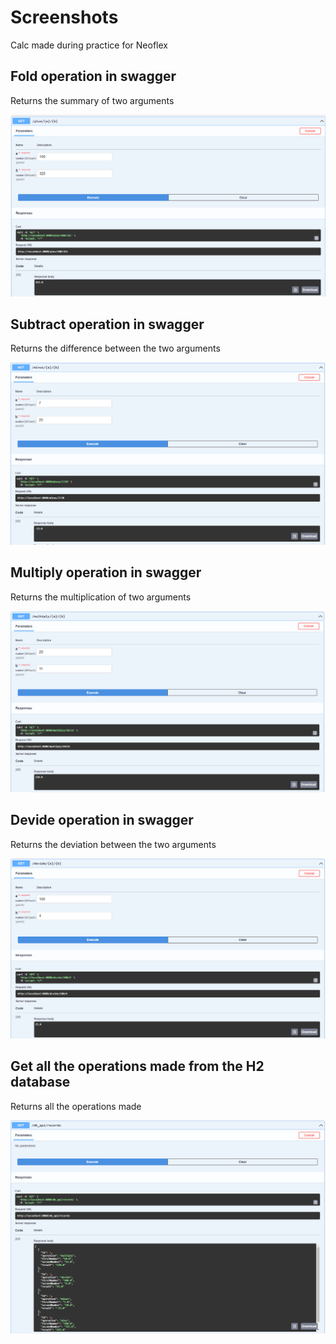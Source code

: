 # Screenshots

Calc made during practice for Neoflex

## Fold operation in swagger

Returns the summary of two arguments

![img_2.png](img_2.png)

## Subtract operation in swagger

Returns the difference between the two arguments

![img_5.png](img_5.png)

## Multiply operation in swagger

Returns the multiplication of two arguments

![img_3.png](img_3.png)

## Devide operation in swagger

Returns the deviation between the two arguments

![img_4.png](img_4.png)

## Get all the operations made from the H2 database

Returns all the operations made

![img_6.png](img_6.png)
